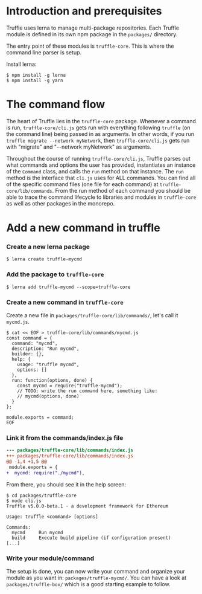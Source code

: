 # Introduction and prerequisites

Truffle uses lerna to manage multi-package repositories. Each Truffle module is defined in its own npm package in the `packages/` directory.

The entry point of these modules is `truffle-core`. This is where the command line parser is setup.

Install lerna:

```shell
$ npm install -g lerna
$ npm install -g yarn
```

# The command flow

The heart of Truffle lies in the `truffle-core` package. Whenever a command is run, `truffle-core/cli.js` gets run with everything following `truffle` (on the command line) being passed in as arguments. In other words, if you run `truffle migrate --network myNetwork`, then `truffle-core/cli.js` gets run with "migrate" and "--network myNetwork" as arguments.

Throughout the course of running `truffle-core/cli.js`, Truffle parses out what commands and options the user has provided, instantiates an instance of the `Command` class, and calls the `run` method on that instance. The `run` method is the interface that `cli.js` uses for ALL commands. You can find all of the specific command files (one file for each command) at `truffle-core/lib/commands`. From the run method of each command you should be able to trace the command lifecycle to libraries and modules in `truffle-core` as well as other packages in the monorepo.

# Add a new command in truffle

### Create a new lerna package

```shell
$ lerna create truffle-mycmd
```

### Add the package to `truffle-core`

```shell
$ lerna add truffle-mycmd --scope=truffle-core
```

### Create a new command in `truffle-core`

Create a new file in `packages/truffle-core/lib/commands/`, let's call it `mycmd.js`.

```shell
$ cat << EOF > truffle-core/lib/commands/mycmd.js
const command = {
  command: "mycmd",
  description: "Run mycmd",
  builder: {},
  help: {
    usage: "truffle mycmd",
    options: []
  },
  run: function(options, done) {
    const mycmd = require("truffle-mycmd");
    // TODO: write the run command here, something like:
    // mycmd(options, done)
  }
};

module.exports = command;
EOF
```

### Link it from the commands/index.js file

```diff
--- packages/truffle-core/lib/commands/index.js
+++ packages/truffle-core/lib/commands/index.js
@@ -1,4 +1,5 @@
 module.exports = {
+  mycmd: require("./mycmd"),
```

From there, you should see it in the help screen:
```shell
$ cd packages/truffle-core
$ node cli.js
Truffle v5.0.0-beta.1 - a development framework for Ethereum

Usage: truffle <command> [options]

Commands:
  mycmd     Run mycmd
  build     Execute build pipeline (if configuration present)
[...]
```

### Write your module/command

The setup is done, you can now write your command and organize your module as you want in: `packages/truffle-mycmd/`. You can have a look at `packages/truffle-box/` which is a good starting example to follow.
